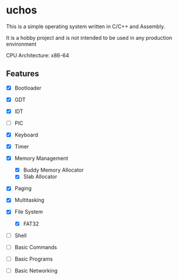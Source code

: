 # uchos
This is a simple operating system written in C/C++ and Assembly.

It is a hobby project and is not intended to be used in any production environment

CPU Architecture: x86-64

## Features
- [x] Bootloader
- [x] GDT
- [x] IDT
- [ ] PIC
- [x] Keyboard
- [x] Timer
- [x] Memory Management
  - [x] Buddy Memory Allocator
  - [x] Slab Allocator
- [x] Paging
- [x] Multitasking
- [x] File System
  - [x] FAT32
- [ ] Shell
- [ ] Basic Commands
- [ ] Basic Programs
- [ ] Basic Networking

